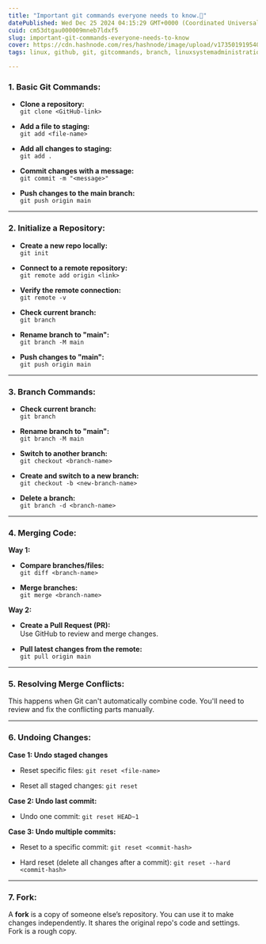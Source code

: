 ```yaml
---
title: "Important git commands everyone needs to know.🎯"
datePublished: Wed Dec 25 2024 04:15:29 GMT+0000 (Coordinated Universal Time)
cuid: cm53dtgau000009mneb7ldxf5
slug: important-git-commands-everyone-needs-to-know
cover: https://cdn.hashnode.com/res/hashnode/image/upload/v1735019195402/a1b074e2-c747-4d0a-9f73-977afff4dba9.jpeg
tags: linux, github, git, gitcommands, branch, linuxsystemadministration

---
```


### 1\. **Basic Git Commands:**

* **Clone a repository:**  
    `git clone <GitHub-link>`
    
* **Add a file to staging:**  
    `git add <file-name>`
    
* **Add all changes to staging:**  
    `git add .`
    
* **Commit changes with a message:**  
    `git commit -m "<message>"`
    
* **Push changes to the main branch:**  
    `git push origin main`
    

---

### 2\. **Initialize a Repository:**

* **Create a new repo locally:**  
    `git init`
    
* **Connect to a remote repository:**  
    `git remote add origin <link>`
    
* **Verify the remote connection:**  
    `git remote -v`
    
* **Check current branch:**  
    `git branch`
    
* **Rename branch to "main":**  
    `git branch -M main`
    
* **Push changes to "main":**  
    `git push origin main`
    

---

### 3\. **Branch Commands:**

* **Check current branch:**  
    `git branch`
    
* **Rename branch to "main":**  
    `git branch -M main`
    
* **Switch to another branch:**  
    `git checkout <branch-name>`
    
* **Create and switch to a new branch:**  
    `git checkout -b <new-branch-name>`
    
* **Delete a branch:**  
    `git branch -d <branch-name>`
    

---

### 4\. **Merging Code:**

**Way 1:**

* **Compare branches/files:**  
    `git diff <branch-name>`
    
* **Merge branches:**  
    `git merge <branch-name>`
    

**Way 2:**

* **Create a Pull Request (PR):**  
    Use GitHub to review and merge changes.
    
* **Pull latest changes from the remote:**  
    `git pull origin main`
    

---

### 5\. **Resolving Merge Conflicts:**

This happens when Git can't automatically combine code. You'll need to review and fix the conflicting parts manually.

---

### 6\. **Undoing Changes:**

**Case 1: Undo staged changes**

* Reset specific files: `git reset <file-name>`
    
* Reset all staged changes: `git reset`
    

**Case 2: Undo last commit:**

* Undo one commit: `git reset HEAD~1`
    

**Case 3: Undo multiple commits:**

* Reset to a specific commit: `git reset <commit-hash>`
    
* Hard reset (delete all changes after a commit): `git reset --hard <commit-hash>`
    

---

### 7\. **Fork:**

A **fork** is a copy of someone else’s repository. You can use it to make changes independently. It shares the original repo's code and settings.  
Fork is a rough copy.